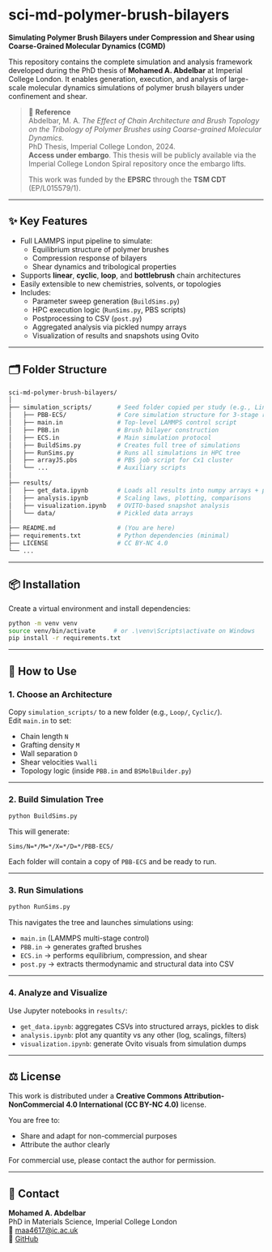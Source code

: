 # sci-md-polymer-brush-bilayers

**Simulating Polymer Brush Bilayers under Compression and Shear using Coarse-Grained Molecular Dynamics (CGMD)**

This repository contains the complete simulation and analysis framework developed during the PhD thesis of **Mohamed A. Abdelbar** at Imperial College London. It enables generation, execution, and analysis of large-scale molecular dynamics simulations of polymer brush bilayers under confinement and shear.

> 📄 **Reference**  
> Abdelbar, M. A. *The Effect of Chain Architecture and Brush Topology on the Tribology of Polymer Brushes using Coarse-grained Molecular Dynamics.*  
> PhD Thesis, Imperial College London, 2024.  
> **Access under embargo**. This thesis will be publicly available via the Imperial College London Spiral repository once the embargo lifts.
>
> This work was funded by the **EPSRC** through the **TSM CDT** (EP/L015579/1).
---

## ✨ Key Features

- Full LAMMPS input pipeline to simulate:
  - Equilibrium structure of polymer brushes
  - Compression response of bilayers
  - Shear dynamics and tribological properties
- Supports **linear**, **cyclic**, **loop**, and **bottlebrush** chain architectures
- Easily extensible to new chemistries, solvents, or topologies
- Includes:
  - Parameter sweep generation (`BuildSims.py`)
  - HPC execution logic (`RunSims.py`, PBS scripts)
  - Postprocessing to CSV (`post.py`)
  - Aggregated analysis via pickled numpy arrays
  - Visualization of results and snapshots using Ovito

---

## 🗂 Folder Structure

```bash
sci-md-polymer-brush-bilayers/
│
├── simulation_scripts/       # Seed folder copied per study (e.g., Linear, Loop, BB)
│   ├── PBB-ECS/              # Core simulation structure for 3-stage run (Eq→Cp→Sh)
│   ├── main.in               # Top-level LAMMPS control script
│   ├── PBB.in                # Brush bilayer construction
│   ├── ECS.in                # Main simulation protocol
│   ├── BuildSims.py          # Creates full tree of simulations
│   ├── RunSims.py            # Runs all simulations in HPC tree
│   ├── arrayJS.pbs           # PBS job script for Cx1 cluster
│   └── ...                   # Auxiliary scripts
│
├── results/
│   ├── get_data.ipynb        # Loads all results into numpy arrays + pickles
│   ├── analysis.ipynb        # Scaling laws, plotting, comparisons
│   ├── visualization.ipynb   # OVITO-based snapshot analysis
│   └── data/                 # Pickled data arrays
│
├── README.md                 # (You are here)
├── requirements.txt          # Python dependencies (minimal)
├── LICENSE                   # CC BY-NC 4.0
└── ...
```
---
## 📦 Installation

Create a virtual environment and install dependencies:

```bash
python -m venv venv
source venv/bin/activate     # or .\venv\Scripts\activate on Windows
pip install -r requirements.txt
```
---

## 🚀 How to Use

### 1. Choose an Architecture

Copy `simulation_scripts/` to a new folder (e.g., `Loop/`, `Cyclic/`).  
Edit `main.in` to set:
- Chain length `N`
- Grafting density `M`
- Wall separation `D`
- Shear velocities `Vwalli`
- Topology logic (inside `PBB.in` and `BSMolBuilder.py`)

---

### 2. Build Simulation Tree

```bash
python BuildSims.py
```

This will generate:

```
Sims/N=*/M=*/X=*/D=*/PBB-ECS/
```

Each folder will contain a copy of `PBB-ECS` and be ready to run.

---

### 3. Run Simulations

```bash
python RunSims.py
```

This navigates the tree and launches simulations using:
- `main.in` (LAMMPS multi-stage control)
- `PBB.in` → generates grafted brushes
- `ECS.in` → performs equilibrium, compression, and shear
- `post.py` → extracts thermodynamic and structural data into CSV

---

### 4. Analyze and Visualize  
Use Jupyter notebooks in `results/`:

- `get_data.ipynb`: aggregates CSVs into structured arrays, pickles to disk  
- `analysis.ipynb`: plot any quantity vs any other (log, scalings, filters)  
- `visualization.ipynb`: generate Ovito visuals from simulation dumps  



---

## ⚖️ License

This work is distributed under a **Creative Commons Attribution-NonCommercial 4.0 International (CC BY-NC 4.0)** license.

You are free to:
- Share and adapt for non-commercial purposes
- Attribute the author clearly

For commercial use, please contact the author for permission.

---

## 🙋 Contact

**Mohamed A. Abdelbar**  
PhD in Materials Science, Imperial College London  
📧 maa4617@ic.ac.uk  
🔗 [GitHub](https://github.com/ma-abdelbar)
